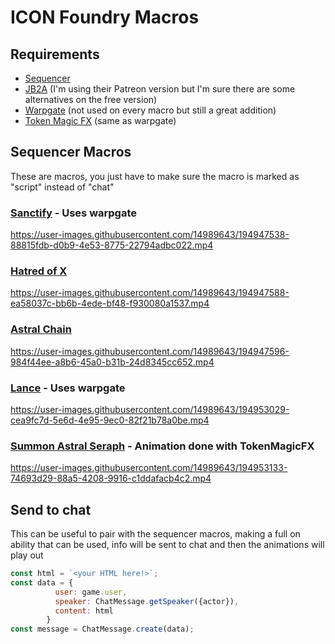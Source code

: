 # ICON Foundry Macros



## Requirements
* [Sequencer](https://foundryvtt.com/packages/sequencer)
* [JB2A](https://jb2a.com/) (I'm using their Patreon version but I'm sure there are some alternatives on the free version)
* [Warpgate](https://foundryvtt.com/packages/warpgate) (not used on every macro but still a great addition)
* [Token Magic FX](https://foundryvtt.com/packages/tokenmagic) (same as warpgate)

## Sequencer Macros

These are macros, you just have to make sure the macro is marked as "script" instead of "chat"

### [Sanctify](https://github.com/Tronikart/ICON-Foundry-Macros/blob/main/macros/sanctify.js) - Uses warpgate
https://user-images.githubusercontent.com/14989643/194947538-88815fdb-d0b9-4e53-8775-22794adbc022.mp4


### [Hatred of X](https://github.com/Tronikart/ICON-Foundry-Macros/blob/main/macros/hatred%20of%20x.js)
https://user-images.githubusercontent.com/14989643/194947588-ea58037c-bb6b-4ede-bf48-f930080a1537.mp4


### [Astral Chain](https://github.com/Tronikart/ICON-Foundry-Macros/blob/main/macros/astral%20chain.js)
https://user-images.githubusercontent.com/14989643/194947596-984f44ee-a8b6-45a0-b31b-24d8345cc652.mp4

### [Lance](https://github.com/Tronikart/ICON-Foundry-Macros/blob/main/macros/lance.js) - Uses warpgate
https://user-images.githubusercontent.com/14989643/194953029-cea9fc7d-5e6d-4e95-9ec0-82f21b78a0be.mp4

### [Summon Astral Seraph](https://github.com/Tronikart/ICON-Foundry-Macros/blob/main/macros/astral_seraph.js) - Animation done with TokenMagicFX
https://user-images.githubusercontent.com/14989643/194953133-74693d29-88a5-4208-9916-c1ddafacb4c2.mp4




## Send to chat

This can be useful to pair with the sequencer macros, making a full on ability that can be used, info will be sent to chat and then the animations will play out


```js
const html = `<your HTML here!>`;
const data = {
          user: game.user,
          speaker: ChatMessage.getSpeaker({actor}),
          content: html
        }
const message = ChatMessage.create(data);
```

